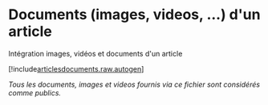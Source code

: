 # Documents (images, videos, ...) d'un article

Intégration images, vidéos et documents d'un article


[!include[articlesdocuments.raw.autogen](articlesdocuments.raw.autogen.md)]

<!-- [!include[articlesdocuments.csv.autogen](articlesdocuments.csv.autogen.md)]--> 

<!-- [!include[articlesdocuments.xml.autogen](articlesdocuments.xml.autogen.md)]--> 

_Tous les documents, images et videos fournis via ce fichier sont considérés comme publics._